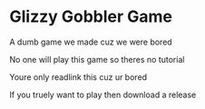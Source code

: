 # Glizzy Gobbler Game
A dumb game we made cuz we were bored

No one will play this game so theres no tutorial

Youre only readlink this cuz ur bored

If you truely want to play then download a release
